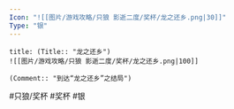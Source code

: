 ```yaml
---
Icon: "![[图片/游戏攻略/只狼 影逝二度/奖杯/龙之还乡.png|30]]"
Type: "银"
---
```

```ad-common-silver-trophy
title: (Title:: "龙之还乡")
![[图片/游戏攻略/只狼 影逝二度/奖杯/龙之还乡.png|100]]

(Comment:: "到达“龙之还乡”之结局")
```

#只狼/奖杯 #奖杯 #银
